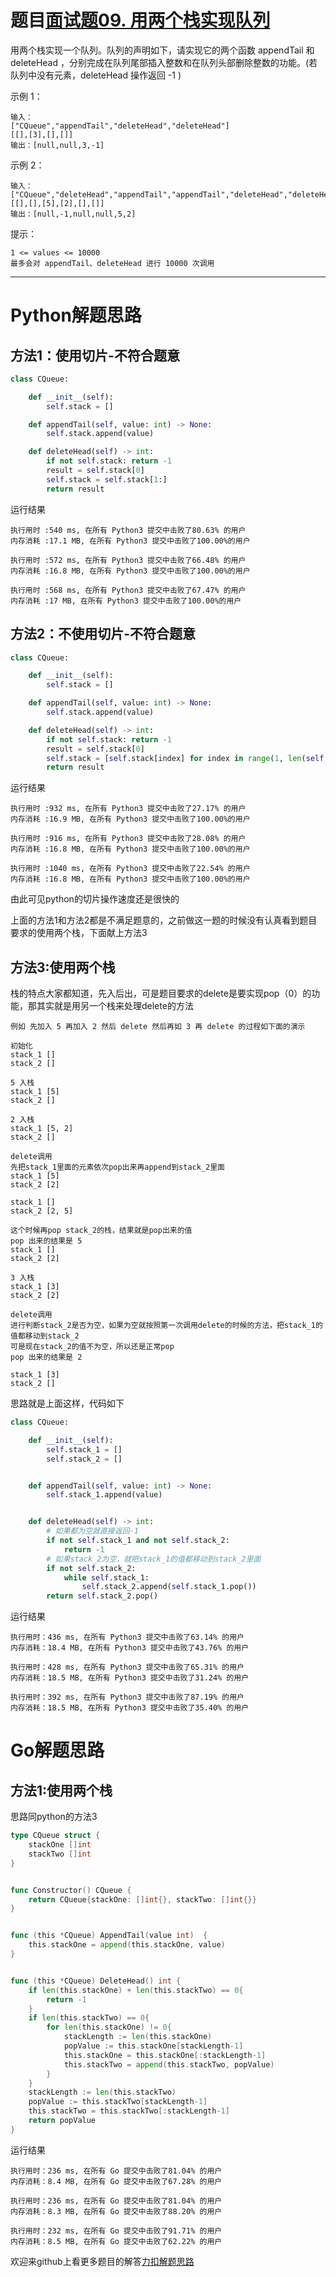 # 题目[面试题09. 用两个栈实现队列](https://leetcode-cn.com/problems/yong-liang-ge-zhan-shi-xian-dui-lie-lcof/)

用两个栈实现一个队列。队列的声明如下，请实现它的两个函数 appendTail 和 deleteHead ，分别完成在队列尾部插入整数和在队列头部删除整数的功能。(若队列中没有元素，deleteHead 操作返回 -1 )

 

示例 1：

```
输入：
["CQueue","appendTail","deleteHead","deleteHead"]
[[],[3],[],[]]
输出：[null,null,3,-1]
```



示例 2：

```
输入：
["CQueue","deleteHead","appendTail","appendTail","deleteHead","deleteHead"]
[[],[],[5],[2],[],[]]
输出：[null,-1,null,null,5,2]
```



提示：

    1 <= values <= 10000
    最多会对 appendTail、deleteHead 进行 10000 次调用

*****

# Python解题思路

## 方法1：使用切片-不符合题意

```python
class CQueue:

    def __init__(self):
        self.stack = []

    def appendTail(self, value: int) -> None:
        self.stack.append(value)

    def deleteHead(self) -> int:
        if not self.stack: return -1
        result = self.stack[0]
        self.stack = self.stack[1:]
        return result

```

运行结果

```
执行用时 :540 ms, 在所有 Python3 提交中击败了80.63% 的用户
内存消耗 :17.1 MB, 在所有 Python3 提交中击败了100.00%的用户

执行用时 :572 ms, 在所有 Python3 提交中击败了66.48% 的用户
内存消耗 :16.8 MB, 在所有 Python3 提交中击败了100.00%的用户

执行用时 :568 ms, 在所有 Python3 提交中击败了67.47% 的用户
内存消耗 :17 MB, 在所有 Python3 提交中击败了100.00%的用户
```

## 方法2：不使用切片-不符合题意

```python
class CQueue:

    def __init__(self):
        self.stack = []

    def appendTail(self, value: int) -> None:
        self.stack.append(value)

    def deleteHead(self) -> int:
        if not self.stack: return -1
        result = self.stack[0]
        self.stack = [self.stack[index] for index in range(1, len(self.stack))]
        return result
```

运行结果

```
执行用时 :932 ms, 在所有 Python3 提交中击败了27.17% 的用户
内存消耗 :16.9 MB, 在所有 Python3 提交中击败了100.00%的用户

执行用时 :916 ms, 在所有 Python3 提交中击败了28.08% 的用户
内存消耗 :16.8 MB, 在所有 Python3 提交中击败了100.00%的用户

执行用时 :1040 ms, 在所有 Python3 提交中击败了22.54% 的用户
内存消耗 :16.8 MB, 在所有 Python3 提交中击败了100.00%的用户
```

由此可见python的切片操作速度还是很快的

上面的方法1和方法2都是不满足题意的，之前做这一题的时候没有认真看到题目要求的使用两个栈，下面献上方法3

## 方法3:使用两个栈

栈的特点大家都知道，先入后出，可是题目要求的delete是要实现pop（0）的功能，那其实就是用另一个栈来处理delete的方法

```shell
例如 先加入 5 再加入 2 然后 delete 然后再如 3 再 delete 的过程如下面的演示

初始化
stack_1 []
stack_2 []

5 入栈
stack_1 [5]
stack_2 []

2 入栈
stack_1 [5, 2]
stack_2 []

delete调用
先把stack_1里面的元素依次pop出来再append到stack_2里面
stack_1 [5]
stack_2 [2]

stack_1 []
stack_2 [2, 5]

这个时候再pop stack_2的栈，结果就是pop出来的值
pop 出来的结果是 5
stack_1 []
stack_2 [2]

3 入栈
stack_1 [3]
stack_2 [2]

delete调用
进行判断stack_2是否为空，如果为空就按照第一次调用delete的时候的方法，把stack_1的值都移动到stack_2
可是现在stack_2的值不为空，所以还是正常pop
pop 出来的结果是 2

stack_1 [3]
stack_2 []
```

思路就是上面这样，代码如下

```python
class CQueue:

    def __init__(self):
        self.stack_1 = []
        self.stack_2 = []


    def appendTail(self, value: int) -> None:
        self.stack_1.append(value)


    def deleteHead(self) -> int:
        # 如果都为空就直接返回-1
        if not self.stack_1 and not self.stack_2:
            return -1
        # 如果stack_2为空，就把stack_1的值都移动到stack_2里面
        if not self.stack_2:
            while self.stack_1:
                self.stack_2.append(self.stack_1.pop())
        return self.stack_2.pop()
```

运行结果

```
执行用时：436 ms, 在所有 Python3 提交中击败了63.14% 的用户
内存消耗：18.4 MB, 在所有 Python3 提交中击败了43.76% 的用户

执行用时：428 ms, 在所有 Python3 提交中击败了65.31% 的用户
内存消耗：18.5 MB, 在所有 Python3 提交中击败了31.24% 的用户

执行用时：392 ms, 在所有 Python3 提交中击败了87.19% 的用户
内存消耗：18.5 MB, 在所有 Python3 提交中击败了35.40% 的用户
```

# Go解题思路

## 方法1:使用两个栈

思路同python的方法3

```go
type CQueue struct {
    stackOne []int
    stackTwo []int
}


func Constructor() CQueue {
    return CQueue{stackOne: []int{}, stackTwo: []int{}}
}


func (this *CQueue) AppendTail(value int)  {
    this.stackOne = append(this.stackOne, value)
}


func (this *CQueue) DeleteHead() int {
    if len(this.stackOne) + len(this.stackTwo) == 0{
        return -1
    }
    if len(this.stackTwo) == 0{
        for len(this.stackOne) != 0{
            stackLength := len(this.stackOne)
            popValue := this.stackOne[stackLength-1]
            this.stackOne = this.stackOne[:stackLength-1]
            this.stackTwo = append(this.stackTwo, popValue)
        }
    }
    stackLength := len(this.stackTwo)
    popValue := this.stackTwo[stackLength-1]
    this.stackTwo = this.stackTwo[:stackLength-1]
    return popValue
}
```

运行结果

```
执行用时：236 ms, 在所有 Go 提交中击败了81.04% 的用户
内存消耗：8.4 MB, 在所有 Go 提交中击败了67.28% 的用户

执行用时：236 ms, 在所有 Go 提交中击败了81.04% 的用户
内存消耗：8.3 MB, 在所有 Go 提交中击败了88.20% 的用户

执行用时：232 ms, 在所有 Go 提交中击败了91.71% 的用户
内存消耗：8.5 MB, 在所有 Go 提交中击败了62.22% 的用户
```

欢迎来github上看更多题目的解答[力扣解题思路](https://github.com/WRAllen/LeetCode)

  